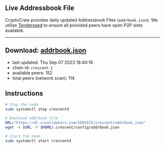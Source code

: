 ## Live Addressbook File

CryptoCrew provides daily updated Addressbook Files (`addrbook.json`). We utilize [Tenderseed](https://github.com/binaryholdings/tenderseed) to ensure all provided peers have open P2P slots available.

---
**Download: [addrbook.json](https://dl.ccvalidators.com/SERVICE/crescent/addrbook.json)**
---

- last updated: Thu Sep 07 2023 18:40:16
- chain id: `crescent-1`
- available peers: 152
- total peers (network scan): 114

## Instructions
```sh
# Stop the node
sudo systemctl stop crescentd

# Download addrbook file
URL="https://dl.ccvalidators.com/SERVICE/crescent/addrbook.json"
wget -4 $URL -P $HOME/.crescent/config/addrbook.json

# Start the node
sudo systemctl start crescentd
```
